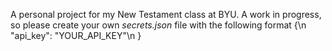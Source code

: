 A personal project for my New Testament class at BYU. A work in progress, so please create your own *secrets.json* file with the following format
{\n
    "api_key": "YOUR_API_KEY"\n
}
